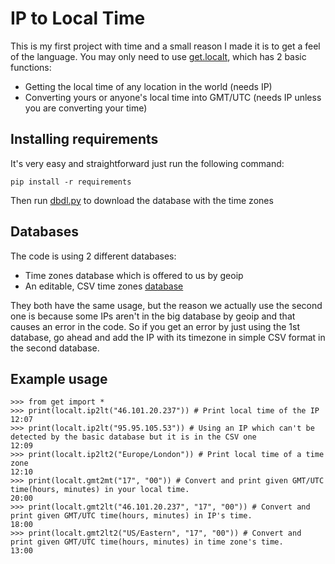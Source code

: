 # IP to Local Time

This is my first project with time and a small reason I made it is to get a feel
of the language.
You may only need to use [get.localt](http://github.com/StamKaly/ip-to-local-time/blob/master/get/localt.py), which has 2 basic functions:
* Getting the local time of any location in the world (needs IP)
* Converting yours or anyone's local time into GMT/UTC (needs IP unless you are converting your time)


## Installing requirements

It's very easy and straightforward just run the following command:
```
pip install -r requirements
```
Then run [dbdl.py](http://github.com/StamKaly/ip-to-local-time/blob/master/dbdl.py) to download the database with the time zones


## Databases

The code is using 2 different databases:
* Time zones database which is offered to us by geoip
* An editable, CSV time zones [database](http://github.com/StamKaly/ip-to-local-time/blob/master/get/ip-timezone/ip-timezone.csv)

They both have the same usage, but the reason we actually use the second one is because
some IPs aren't in the big database by geoip and that causes an error in the code. 
So if you get an error by just using the 1st database, go ahead and add the IP with its
timezone in simple CSV format in the second database.


## Example usage

```
>>> from get import *
>>> print(localt.ip2lt("46.101.20.237")) # Print local time of the IP
12:07
>>> print(localt.ip2lt("95.95.105.53")) # Using an IP which can't be detected by the basic database but it is in the CSV one
12:09
>>> print(localt.ip2lt2("Europe/London")) # Print local time of a time zone
12:10
>>> print(localt.gmt2mt("17", "00")) # Convert and print given GMT/UTC time(hours, minutes) in your local time.
20:00
>>> print(localt.gmt2lt("46.101.20.237", "17", "00")) # Convert and print given GMT/UTC time(hours, minutes) in IP's time.
18:00
>>> print(localt.gmt2lt2("US/Eastern", "17", "00")) # Convert and print given GMT/UTC time(hours, minutes) in time zone's time.
13:00
```
